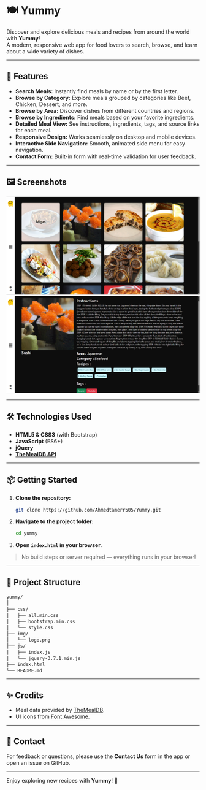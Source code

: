 # 🍽️ Yummy

Discover and explore delicious meals and recipes from around the world with **Yummy**!  
A modern, responsive web app for food lovers to search, browse, and learn about a wide variety of dishes.

---

## 🚀 Features

- **Search Meals:** Instantly find meals by name or by the first letter.
- **Browse by Category:** Explore meals grouped by categories like Beef, Chicken, Dessert, and more.
- **Browse by Area:** Discover dishes from different countries and regions.
- **Browse by Ingredients:** Find meals based on your favorite ingredients.
- **Detailed Meal View:** See instructions, ingredients, tags, and source links for each meal.
- **Responsive Design:** Works seamlessly on desktop and mobile devices.
- **Interactive Side Navigation:** Smooth, animated side menu for easy navigation.
- **Contact Form:** Built-in form with real-time validation for user feedback.

---

## 🖼️ Screenshots

![Yummy Home Screenshot](./img/screenshot-home.png) <!-- Add your screenshot here if available -->
![Yummy Meal Details Screenshot](./img/screenshot-details.png) <!-- Add your screenshot here if available -->

---

## 🛠️ Technologies Used

- **HTML5 & CSS3** (with Bootstrap)
- **JavaScript** (ES6+)
- **jQuery**
- **[TheMealDB API](https://www.themealdb.com/api.php)**

---

## 📦 Getting Started

1. **Clone the repository:**
   ```bash
   git clone https://github.com/Ahmedtamerr505/Yummy.git
   ```
2. **Navigate to the project folder:**
   ```bash
   cd yummy
   ```
3. **Open `index.html` in your browser.**

> No build steps or server required — everything runs in your browser!

---

## 📂 Project Structure

```
yummy/
│
├── css/
│   ├── all.min.css
│   ├── bootstrap.min.css
│   └── style.css
├── img/
│   └── logo.png
├── js/
│   ├── index.js
│   └── jquery-3.7.1.min.js
├── index.html
└── README.md
```

---

## ✨ Credits

- Meal data provided by [TheMealDB](https://www.themealdb.com/).
- UI icons from [Font Awesome](https://fontawesome.com/).

---

## 📧 Contact

For feedback or questions, please use the **Contact Us** form in the app or open an issue on GitHub.

---

Enjoy exploring new recipes with **Yummy**! 🍲